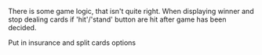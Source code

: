 There is some game logic, that isn't quite right.  When displaying winner and stop dealing cards if 'hit'/'stand' button are hit after game has been decided. 

Put in insurance and split cards options
